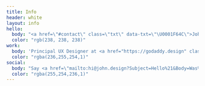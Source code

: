 ```yaml
---
title: Info
header: white
layout: info
hello:
  body: "<a href=\"#contact\" class=\"txt\" data-txt=\"\U0001F64C\">John Choura</a> is a <a href=\"/work\" class=\"txt\" data-txt=\"\U0001F601\">Multidisciplinary Designer</a> and <a href=\"/art\" class=\"txt\" data-txt=\"\U0001F635\">Artist</a> in <a href=\"/journal/home-sweet\" class=\"txt\" data-txt=\"☀️\">Long Beach</a>, California.\n"
  color: "rgb(238, 238, 238)"
work:
  body: 'Principal UX Designer at <a href="https://godaddy.design" class="txt" data-txt="gd">GoDaddy</a>. <del>Formerly at <a href="https://happymoney.com" class="txt" data-txt="🎈">Happy Money</a>, Biola Art Dept., Envoy, Signal, and Biola Marketing.</del>'
  color: "rgba(236,255,254,1)"
social:
  body: "Say <a href=\"mailto:hi@john.design?Subject=Hello%21&Body=Was%20looking%20at%20your%20website%20and%20wanted%20to%20say%20hello%21\" class=\"txt\" data-txt=\"\U0001F44B\">Hello</a>, or follow me on <a href=\"http://twitter.com/johnchourajr\" class=\"txt\" data-txt=\"twitter\">Twitter</a>, <a href=\"http://dribbble.com/johnchourajr\" class=\"txt\" data-txt=\"dribbble\">Dribbble</a>, <a href=\"http://instagram.com/johnchoura\" class=\"txt\" data-txt=\"instagram\">Instagram</a>, and <a href=\"http://github.com/johnchourajr\" class=\"txt\" data-txt=\"github\">Github</a>.\n"
  color: "rgba(255,254,236,1)"
---
```

